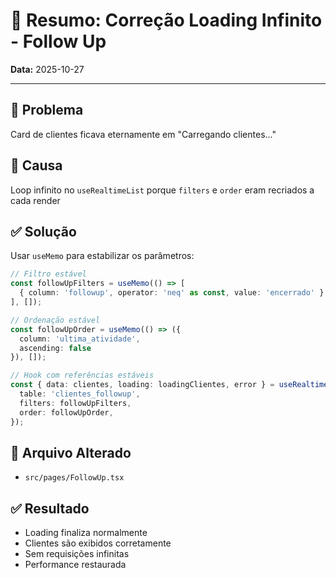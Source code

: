 # 🔧 Resumo: Correção Loading Infinito - Follow Up

**Data:** 2025-10-27

---

## 🐛 Problema
Card de clientes ficava eternamente em "Carregando clientes..."

## 🎯 Causa
Loop infinito no `useRealtimeList` porque `filters` e `order` eram recriados a cada render

## ✅ Solução
Usar `useMemo` para estabilizar os parâmetros:

```typescript
// Filtro estável
const followUpFilters = useMemo(() => [
  { column: 'followup', operator: 'neq' as const, value: 'encerrado' }
], []);

// Ordenação estável
const followUpOrder = useMemo(() => ({
  column: 'ultima_atividade',
  ascending: false
}), []);

// Hook com referências estáveis
const { data: clientes, loading: loadingClientes, error } = useRealtimeList<ClienteFollowUp>({
  table: 'clientes_followup',
  filters: followUpFilters,
  order: followUpOrder,
});
```

## 📁 Arquivo Alterado
- `src/pages/FollowUp.tsx`

## ✅ Resultado
- Loading finaliza normalmente
- Clientes são exibidos corretamente
- Sem requisições infinitas
- Performance restaurada


